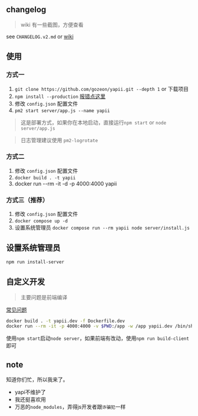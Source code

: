 ## changelog

> wiki 有一些截图，方便查看

see `CHANGELOG.v2.md` or [wiki](https://github.com/gozeon/yapii/wiki)

## 使用

### 方式一

1. `git clone https://github.com/gozeon/yapii.git --depth 1` or 下载项目
2. `npm install --production`  [报错点这里](https://github.com/gozeon/yapii/wiki/npm-install-%E2%80%90%E2%80%90production-%E6%8A%A5%E9%94%99)
3. 修改 `config.json` 配置文件
4. `pm2 start server/app.js --name yapii`

> 这是部署方式，如果你在本地启动，直接运行`npm start` or `node server/app.js`

> 日志管理建议使用 `pm2-logrotate`

### 方式二

1. 修改 `config.json` 配置文件
2. `docker build . -t yapii`
3. docker run --rm -it -d -p 4000:4000 yapii

### 方式三（推荐）

1. 修改 `config.json` 配置文件
2. `docker compose up -d`
3. 设置系统管理员 `docker compose run --rm yapii node server/install.js`

## 设置系统管理员

```bash
npm run install-server
```

## 自定义开发

> 主要问题是前端编译

[常见问题](https://github.com/gozeon/yapii/wiki)

```bash
docker build . -t yapii.dev -f Dockerfile.dev
docker run --rm -it -p 4000:4000 -v $PWD:/app -w /app yapii.dev /bin/sh
```

使用`npm start`启动`node server`，如果前端有改动，使用`npm run build-client`即可

## note

知道你们忙，所以我来了。


- yapi不维护了
- 我还挺喜欢用
- 万恶的`node_modules`，弄得js开发者跟`诈骗犯`一样 
